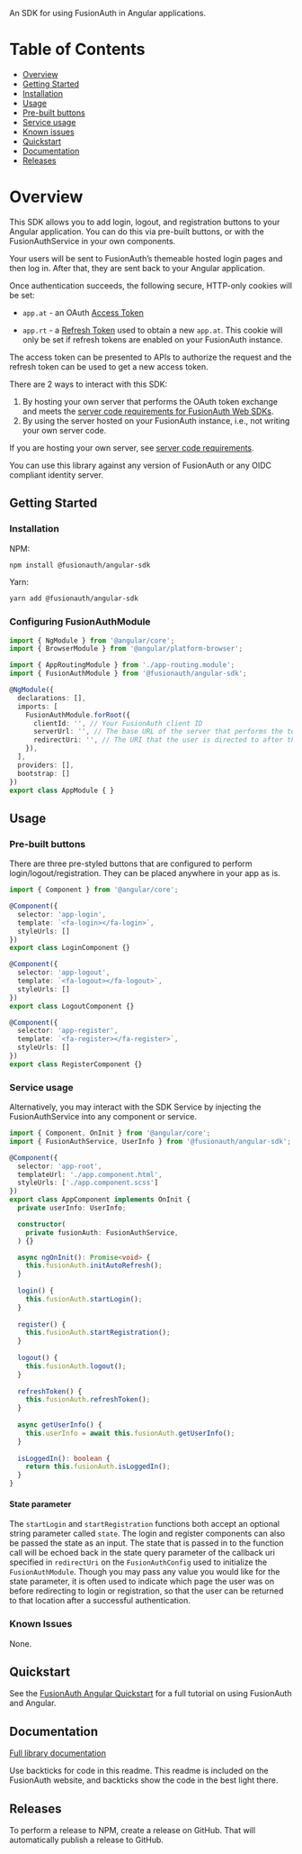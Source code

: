 An SDK for using FusionAuth in Angular applications.

# Table of Contents

-   [Overview](#overview)
-   [Getting Started](#getting-started)
  -   [Installation](#installation)
-   [Usage](#usage)
  -   [Pre-built buttons](#pre-built-buttons)
  -   [Service usage](#service-usage)
  -   [Known issues](#known-issues)
-   [Quickstart](#quickstart)
-   [Documentation](#documentation)
-   [Releases](#releases)

<!--
this tag, and the corresponding end tag, are used to delineate what is pulled into the FusionAuth docs site (the client libraries pages). Don't remove unless you also change the docs site.

Please also use ``` instead of indenting for code blocks. The backticks are translated correctly to adoc format.
-->

# Overview

<!--
tag::forDocSite[]
-->

This SDK allows you to add login, logout, and registration buttons to
your Angular application. You can do this via pre-built buttons, or with 
the FusionAuthService in your own components.

Your users will be sent to FusionAuth’s themeable hosted login pages and
then log in. After that, they are sent back to your Angular application.

Once authentication succeeds, the following secure, HTTP-only cookies
will be set:

-   `app.at` - an OAuth [Access
    Token](https://fusionauth.io/docs/v1/tech/oauth/tokens#access-token)

-   `app.rt` - a [Refresh
    Token](https://fusionauth.io/docs/v1/tech/oauth/tokens#refresh-token)
    used to obtain a new `app.at`. This cookie will only be set if
    refresh tokens are enabled on your FusionAuth instance.

The access token can be presented to APIs to authorize the request and
the refresh token can be used to get a new access token.

There are 2 ways to interact with this SDK:
1. By hosting your own server that performs the OAuth token exchange and meets the [server code requirements for FusionAuth Web SDKs](https://github.com/FusionAuth/fusionauth-javascript-sdk-express#server-code-requirements).
2. By using the server hosted on your FusionAuth instance, i.e., not writing your own server code.

If you are hosting your own server, see [server code requirements](https://github.com/FusionAuth/fusionauth-javascript-sdk-express#server-code-requirements).

You can use this library against any version of FusionAuth or any OIDC
compliant identity server.

## Getting Started

### Installation

NPM:

```bash
npm install @fusionauth/angular-sdk
```

Yarn:

```bash
yarn add @fusionauth/angular-sdk
```

### Configuring FusionAuthModule

```typescript
import { NgModule } from '@angular/core';
import { BrowserModule } from '@angular/platform-browser';

import { AppRoutingModule } from './app-routing.module';
import { FusionAuthModule } from '@fusionauth/angular-sdk';

@NgModule({
  declarations: [],
  imports: [
    FusionAuthModule.forRoot({
      clientId: '', // Your FusionAuth client ID
      serverUrl: '', // The base URL of the server that performs the token exchange
      redirectUri: '', // The URI that the user is directed to after the login/register/logout action
    }),
  ],
  providers: [],
  bootstrap: []
})
export class AppModule { }
```

## Usage

### Pre-built buttons

There are three pre-styled buttons that are configured to perform
login/logout/registration. They can be placed anywhere in your app as
is.

```typescript
import { Component } from '@angular/core';

@Component({
  selector: 'app-login',
  template: `<fa-login></fa-login>`,
  styleUrls: []
})
export class LoginComponent {}

@Component({
  selector: 'app-logout',
  template: `<fa-logout></fa-logout>`,
  styleUrls: []
})
export class LogoutComponent {}

@Component({
  selector: 'app-register',
  template: `<fa-register></fa-register>`,
  styleUrls: []
})
export class RegisterComponent {}
```

### Service usage

Alternatively, you may interact with the SDK Service by injecting the FusionAuthService into any component or service.

```typescript
import { Component, OnInit } from '@angular/core';
import { FusionAuthService, UserInfo } from '@fusionauth/angular-sdk';

@Component({
  selector: 'app-root',
  templateUrl: './app.component.html',
  styleUrls: ['./app.component.scss']
})
export class AppComponent implements OnInit {
  private userInfo: UserInfo;

  constructor(
    private fusionAuth: FusionAuthService,
  ) {}

  async ngOnInit(): Promise<void> {
    this.fusionAuth.initAutoRefresh();
  }
  
  login() {
    this.fusionAuth.startLogin();
  }
  
  register() {
    this.fusionAuth.startRegistration();
  }
  
  logout() {
    this.fusionAuth.logout();
  }
  
  refreshToken() {
    this.fusionAuth.refreshToken();
  }
  
  async getUserInfo() {
    this.userInfo = await this.fusionAuth.getUserInfo();
  }
  
  isLoggedIn(): boolean {
    return this.fusionAuth.isLoggedIn();
  }
}
```

#### State parameter

The `startLogin` and `startRegistration` functions both accept an optional string
parameter called `state`. The login and register components can also be passed the 
state as an input. The state that is passed in to the function call will be echoed
back in the state query parameter of the callback uri specified in `redirectUri` on
the `FusionAuthConfig` used to initialize the `FusionAuthModule`. Though you may 
pass any value you would like for the state parameter, it is often used to indicate 
which page the user was on before redirecting to login or registration, so that the
user can be returned to that location after a successful authentication.

### Known Issues

None.

## Quickstart

See the [FusionAuth Angular Quickstart](https://fusionauth.io/docs/quickstarts/quickstart-javascript-angular-web) for a full tutorial on using FusionAuth and Angular.

## Documentation

[Full library
documentation](https://github.com/FusionAuth/fusionauth-angular-sdk/blob/main/docs/documentation.md)

<!--
end::forDocSite[]
-->

Use backticks for code in this readme. This readme is included on the FusionAuth website, and backticks show the code in the best light there.

## Releases

To perform a release to NPM, create a release on GitHub. That will automatically publish a release to GitHub.